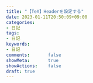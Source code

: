 ```yaml
---
title: "【TeX】Headerを設定する"
date: 2023-01-11T20:50:09+09:00
categories:
- 日記
tags:
- 日記
keywords:
- 日記
comments:       false
showMeta:       true
showActions:    false
draft: true
---
```



